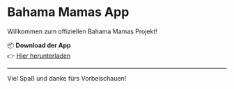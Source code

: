 # Bahama Mamas App

Willkommen zum offiziellen Bahama Mamas Projekt!

📦 **Download der App**  
👉 [Hier herunterladen](https://drive.google.com/file/d/1O-VuVHtbbBwpdxAlo8k7A50BhQZLV-ES/view?usp=sharing)

---

Viel Spaß und danke fürs Vorbeischauen!